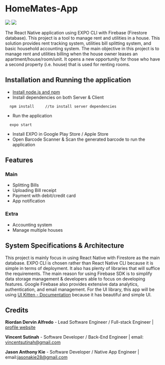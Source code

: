# HomeMates-App
![](https://img.shields.io/npm/v/npm.svg)
![](https://img.shields.io/badge/react--native-v0.60-blue)

The React Native application using EXPO CLI with Firebase (Firestore database). This project is a tool to manage rent and utilities in a house. This solution provides rent tracking system, utilities bill splitting system, and basic household accounting system. The main objective in this project is to manage rent and utilities billing when the house owner leases an apartment/house/room/unit. It opens a new opportunity for those who have a second property (i.e. house) that is used for renting rooms. 

## Installation and Running the application
* [Install node.js and npm](https://wsvincent.com/install-node-js-npm-windows/)
* Install dependencies on both Server & Client
```
  npm install     //to install server dependencies
```
* Run the application 
```
  expo start
```
* Install EXPO in Google Play Store / Apple Store
* Open Barcode Scanner & Scan the generated barcode to run the application

## Features
### Main
* Splitting Bills
* Uploading Bill receipt
* Payment with debit/credit card
* App notification

### Extra
* Accounting system
* Manage multiple houses

## System Specifications & Architecture
This project is mainly focus in using React Native with Firestore as the main database. EXPO CLI is chosen rather than React Native CLI because it is simple in terms of deployment. It also has plenty of libraries that will suffice the requirements. The main reason for using Firebase SDK is to simplify data storage management & developers able to focus on developing features. Google Firebase also provides extensive data analytics, authentication, and email management. For the UI library, this app will be using [UI Kitten - Documentation](https://akveo.github.io/react-native-ui-kitten/docs/components/components-overview) because it has beautiful and simple UI. 

## Credits
__Riordan Dervin Alfredo__ - Lead Software Engineer / Full-stack Engineer | [profile website](https://rioalfredo.com) 

__Vincent Sutinah__ - Software Developer / Back-End Engineer | email: vincentsutinah@gmail.com

__Jason Anthony Kie__ - Software Developer / Native App Engineer | email:jasonakie28@gmail.com
